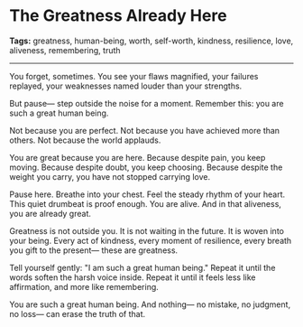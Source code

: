 # The Greatness Already Here

**Tags:** greatness, human-being, worth, self-worth, kindness, resilience, love, aliveness, remembering, truth

---

You forget, sometimes.
You see your flaws magnified,
your failures replayed,
your weaknesses named louder than your strengths.

But pause—
step outside the noise for a moment.
Remember this:
you are such a great human being.

Not because you are perfect.
Not because you have achieved more than others.
Not because the world applauds.

You are great because you are here.
Because despite pain,
you keep moving.
Because despite doubt,
you keep choosing.
Because despite the weight you carry,
you have not stopped carrying love.

Pause here.
Breathe into your chest.
Feel the steady rhythm of your heart.
This quiet drumbeat is proof enough.
You are alive.
And in that aliveness,
you are already great.

Greatness is not outside you.
It is not waiting in the future.
It is woven into your being.
Every act of kindness,
every moment of resilience,
every breath you gift to the present—
these are greatness.

Tell yourself gently:
"I am such a great human being."
Repeat it until the words soften the harsh voice inside.
Repeat it until it feels less like affirmation,
and more like remembering.

You are such a great human being.
And nothing—
no mistake,
no judgment,
no loss—
can erase the truth of that.

